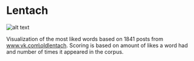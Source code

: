 # Lentach
![alt text](http://lenta.ch/img/logo_n.png)

Visualization of the most liked words based on 1841 posts from www.vk.com\oldlentach. Scoring is based on amount of likes a word had and number of times it appeared in the corpus. 

